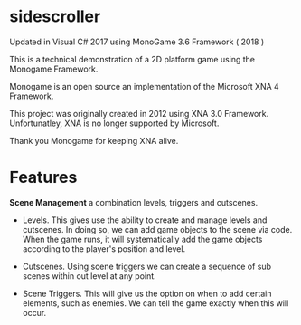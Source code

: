 # sidescroller
Updated in Visual C# 2017 using MonoGame 3.6 Framework ( 2018 )

This is a technical demonstration of a 2D platform game using the Monogame Framework.

Monogame is an open source an implementation of the Microsoft XNA 4 Framework.

This project was originally created in 2012 using XNA 3.0 Framework.  Unfortunatley, XNA is no longer supported by Microsoft.  

Thank you Monogame for keeping XNA alive.

# Features



**Scene Management** a combination levels, triggers and cutscenes.  

- Levels.  This gives use the ability to create and manage levels and cutscenes.  In doing so, we can add game objects to the scene via code.  When the game runs, it will systematically add the game objects according to the player's position and level.

- Cutscenes.  Using scene triggers we can create a sequence of sub scenes within out level at any point.

- Scene Triggers.  This will give us the option on when to add certain elements, such as enemies. We can tell the game exactly when this will occur.
